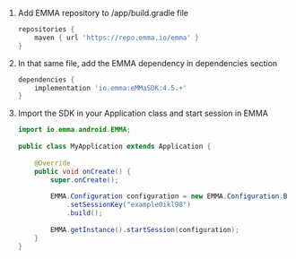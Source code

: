 1. Add EMMA repository to /app/build.gradle file

	```groovy
	repositories {
	    maven { url 'https://repo.emma.io/emma' }
	} 
	```

2. In that same file, add the EMMA dependency in dependencies section

	```groovy
	dependencies {
	    implementation 'io.emma:eMMaSDK:4.5.+'  
	}
	```

3. Import the SDK in your Application class and start session in EMMA

	```java
	import io.emma.android.EMMA;
		
	public class MyApplication extends Application {
		
	    @Override
	    public void onCreate() {
	        super.onCreate();
		
	        EMMA.Configuration configuration = new EMMA.Configuration.Builder(this)
	            .setSessionKey("example0ikl98")
	            .build();
		
	        EMMA.getInstance().startSession(configuration);
	    }
	}
	```